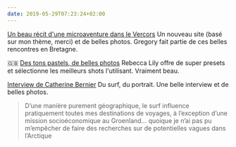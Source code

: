```yaml
---
date: 2019-05-29T07:23:24+02:00
---
```


[Un beau récit d'une microaventure dans le Vercors](https://gregorymignard.com/microaventure-a-raquettes-dans-le-vercors/) Un nouveau site (basé sur mon thème, merci) et de belles photos. Gregory fait partie de ces belles rencontres en Bretagne.

🇬🇧 [Des tons pastels, de belles photos](https://www.rebeccalily.com/blog/spotlight-spring-2019) Rebecca Lily offre de super presets et sélectionne les meilleurs shots l'utilisant. Vraiment beau.

[Interview de Catherine Bernier](https://beside.media/fr/catherine-bernier/) Du surf, du portrait. Une belle interview et de belles photos.

> D’une manière purement géographique, le surf influence pratiquement toutes mes destinations de voyages, à l’exception d’une mission socioéconomique au Groenland… quoique je n’ai pas pu m’empêcher de faire des recherches sur de potentielles vagues dans l’Arctique
